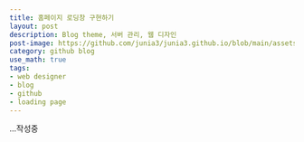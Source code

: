 ```yaml
---
title: 홈페이지 로딩창 구현하기
layout: post
description: Blog theme, 서버 관리, 웹 디자인
post-image: https://github.com/junia3/junia3.github.io/blob/main/assets/images/loading.gif
category: github blog
use_math: true
tags:
- web designer
- blog
- github
- loading page
---
```


...작성중